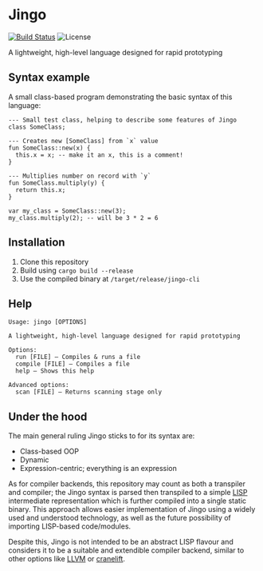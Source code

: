 # Jingo

[![Build Status](https://img.shields.io/endpoint.svg?url=https%3A%2F%2Factions-badge.atrox.dev%2Fowez%2Fjingo%2Fbadge&style=for-the-badge)](https://actions-badge.atrox.dev/owez/jingo/goto)
![License](https://img.shields.io/github/license/owez/jingo?style=for-the-badge)

A lightweight, high-level language designed for rapid prototyping

## Syntax example

A small class-based program demonstrating the basic syntax of this language:

```none
--- Small test class, helping to describe some features of Jingo
class SomeClass;

--- Creates new [SomeClass] from `x` value
fun SomeClass::new(x) {
  this.x = x; -- make it an x, this is a comment!
}

--- Multiplies number on record with `y`
fun SomeClass.multiply(y) {
  return this.x;
}

var my_class = SomeClass::new(3);
my_class.multiply(2); -- will be 3 * 2 = 6
```

## Installation

1. Clone this repository
2. Build using `cargo build --release`
3. Use the compiled binary at `/target/release/jingo-cli`

## Help

```none
Usage: jingo [OPTIONS]

A lightweight, high-level language designed for rapid prototyping

Options:
  run [FILE] — Compiles & runs a file
  compile [FILE] — Compiles a file
  help — Shows this help

Advanced options:
  scan [FILE] — Returns scanning stage only
```

## Under the hood

The main general ruling Jingo sticks to for its syntax are:

- Class-based OOP
- Dynamic
- Expression-centric; everything is an expression

As for compiler backends, this repository may count as both a transpiler and compiler; the Jingo syntax is parsed then transpiled to a simple [LISP](https://en.wikipedia.org/wiki/Lisp_(programming_language)) intermediate representation which is further compiled into a single static binary. This approach allows easier implementation of Jingo using a widely used and understood technology, as well as the future possibility of importing LISP-based code/modules.

Despite this, Jingo is not intended to be an abstract LISP flavour and considers it to be a suitable and extendible compiler backend, similar to other options like [LLVM](https://en.wikipedia.org/wiki/LLVM) or [cranelift](https://github.com/bytecodealliance/wasmtime/tree/main/cranelift).
